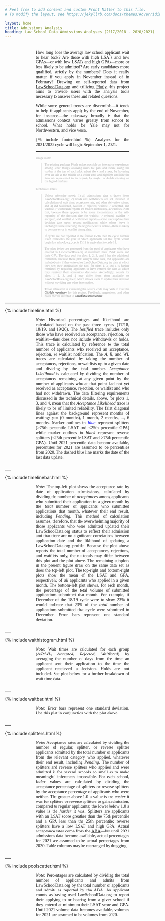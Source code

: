 ```yaml
---
# Feel free to add content and custom Front Matter to this file.
# To modify the layout, see https://jekyllrb.com/docs/themes/#overriding-theme-defaults

layout: home
title: Admissions Analysis
heading: Law School Data Admissions Analyses (2017/2018 - 2020/2021)
---
```


<div style="margin: 35px 100px 18px 100px; font-family: calibri; text-align: justify">
  
  How long does the average law school applicant wait to hear back? Are those with high LSATs and low GPAs—or with low LSATs 
    and high GPAs—more or less likely 
    to be admitted? Are early candidates more qualified, strictly by the numbers? Does it really matter if you apply in November instead of in February? Drawing on self-reported data 
    from <a href="https://lawschooldata.org" target="_blank">LawSchoolData.org</a> and utilizing 
    <a href="https://plotly.com" target="_blank">Plotly</a>, this project aims to provide users with the analysis tools 
    necessary to answer these and related questions.

  <p></p>

  While some general trends are discernible—it tends to help if applicants apply by the end of November, for instance—the takeaway broadly 
    is that the admissions context varies greatly from school to school. What holds for Yale may not for Northwestern, and vice 
    versa.
  
  <p></p>

  {% include footer.html %} Analyses for the 2021/2022 cycle will begin September 1, 2021.

<hr style="border: 0; height: 0; border-top: 1px solid rgba(0, 0, 0, 0.1); border-bottom: 1px solid rgba(255, 255, 255, 0.3);">

<p style="color:darkgrey; font-size:70%;">
  Usage Note:
</p>

<BLOCKQUOTE style="color:darkgrey; font-size:70%;">

  The plotting package Plotly makes possible an interactive experience, among other things allowing users to: pan and zoom, using the toolbar at the top of each plot; 
    adjust the <i>x</i> and <i>y</i> axes, by hovering over an axis at the middle or at either end; and highlight and hide the data sets 
    represented in the legend, by single- or double-clicking on the legend markers.

</BLOCKQUOTE>
  
  <p></p>

<p style="color:darkgrey; font-size:70%;">
  Technical Details:
</p>

<BLOCKQUOTE style="color:darkgrey; font-size:70%;">
  Unless otherwise noted: 1) all admissions data is drawn from LawSchoolData.org; 2) holds and withdrawls are not 
    included in calculations of wait time, acceptance rate, and other derivative values; and 
    3) and waitlisted, waitlist -> rejected, waitlist -> accepted, and waitlist -> withdrawn reports are 
    treated identically, as waitlists. Note that, because there appears to be some inconsistency in the self-reporting of the decision date for
    waitlist -> rejected, waitlist -> accepted, and waitlist -> withdrawn reports—some users update their decision date 
    upon second notification while others leave it unchanged since receiving the original waitlist notice—there is likely to be some 
    error in waitlist timing data.

<p></p>

  If cycles are not reported in the format <i>15/16</i> then the cycle number listed represents the 
    year in which applicants for that cycle would begin law school; e.g., cycle 17/18 is equivalent to cycle 18. 

<p></p>    

  The plots below are generated from the pool of applicants who have entered on 
    LawSchoolData.org at minimum their LSAT score and their GPA. The data pool for plots 1, 2, 3, and 4 has the additional restriction, because 
    these plots analyze time data, that applicants are included only if they entered on LawSchoolData.org the date at which they sent 
    their application; the pool for plots 1, 3, and 4 is further restricted by requiring applicants to have entered the date at which they received 
    their admissions decisions. Accordingly, counts for plots 1, 2, 3, and 4 may differ from those available on LawSchoolData.org itself, 
    which allows users to update their decision without providing any other information.

  <p></p>
    
  Those interested in examining the source code may wish to visit the 
    <a href="https://github.com/PlatosTwin/LawSchoolData/tree/gh-pages" target="_blank">GitHub repository</a> for this project. Feedback, 
    suggestions, and other notes may be directed to 
    <a href="https://www.reddit.com/user/IneffablePhilospoher" target="_blank">u/IneffablePhilosopher</a>.

</BLOCKQUOTE>

<p></p>

</div>

<hr style="height:2px;border-width:0;color:gray;background-color:gray">

{% include timeline.html %}

<div style="margin: 0px 100px 18px 100px; font-family: calibri; text-align: justify">

  <i>Note</i>: Historical percentages and likelihood are calculated based on the past three cycles (17/18, 18/19, and 
    19/20). The <i>Notified</i> trace includes only those who have received an acceptance, rejection, or waitlist—thus 
    does not include withdrawls or holds. This trace is calculated by reference to the total number of applicants who 
    received an acceptance, rejection, or waitlist notification. The <i>A</i>, <i>R</i>, and <i>WL</i> traces are calculated 
    by taking the number of acceptances, rejections, or waitlists up to a given date and dividing by the total number. 
    <i>Acceptance Likelihood</i> is calcuated by dividing the number of acceptances remaining at any given point by the number 
    of applicants who at that point had not yet received an acceptance, rejection, or waitlist and who had not withdrawn. 
    The data filtering requirements discussed in the technical details, above, for plots 1, 3, and 4, mean that the 
    <i>Acceptance Likelihood</i> trace is likely to be of limited reliability. The faint diagonal lines 
    against the background represent months of waiting: <i>y</i>=<i>x</i> (0 months), 1 month, 2 months, ..., 6 months. Marker outlines in
    <span style="color: blue"><i>blue</i></span> represent splitters (>75th percentile LSAT and <25th percentile GPA) while marker 
    outlines in <i>black</i> represent reverse splitters (<25th percentile LSAT and >75th percentile GPA). Until 2021 percentile data 
    become available, percentiles for 2021 are assumed to be percentiles from 2020. The dashed blue line marks the date of the last data update.

</div>
___

{% include timelinebar.html %}
<div style="margin: 0px 100px 18px 100px; font-family: calibri; text-align: justify">

  <i>Note</i>: The top-left plot shows the acceptance rate by date of application submissions, calculated by dividing the 
    number of <i>acceptances</i> among applicants who submitted their application in a given month by the <i>total</i> number of 
    applicants who submitted applications that month, whatever their end result, including <i>Pending</i>. This method of calculation assumes, therefore, 
    that the overwhelming majority of those applicants who were admitted updated their LawSchoolData.org status to reflect their admission and 
    that there are no significant correlations between application date and the liklihood of updating a LawSchoolData.org profile. 
    Because the plot above reports the total number of acceptances, rejections, and waitlists only, the n= totals may differ between this 
    plot and the plot above. The remaining subplots in the present figure draw on the same data set as does the top-left plot. The top-right and 
    bottom-right plots show the mean of the LSAT and GPA, respectively, of <i>all</i> applicants who applied in a given 
    month. The bottom-left plot shows, for each month, the percentage of the total volume of submitted applications 
    submitted that month. For example, if December of the 18/19 cycle were to show 23% it would indicate that 23% of the <i>total</i> 
    number of applications submitted that cycle were submitted in December. Error bars represent one standard deviation.

</div>
___

{% include waithistogram.html %}
<div style="margin: 0px 100px 18px 100px; font-family: calibri; text-align: justify">

  <i>Note</i>: Wait times are calculated for each group (<i>A/R/WL</i>, <i>Accepted</i>, <i>Rejected</i>, <i>Waitlisted</i>) 
    by averaging the number of days from the time an applicant sent their application to the time the applicant receieved 
    a decision. Holds are not included. See plot below for a further breakdown of wait time data.

</div>
___

{% include waitbar.html %}
<div style="margin: 0px 100px 18px 100px; font-family: calibri; text-align: justify">

  <i>Note</i>: Error bars represent one standard deviation. Use this plot in conjunction with the plot above.

</div>
___

{% include splitters.html %}
<div style="margin: 0px 100px 18px 100px; font-family: calibri; text-align: justify">

  <i>Note</i>: Acceptance rates are calculated by dividing the number of regular, splitter, or reverse splitter
    applicants admitted by the total number of applicants from the relevant category who applied, whatever their end result, 
    including <i>Pending</i>. The number of splitters and reverse splitters who applied and were admitted is for several
    schools so small as to make meaningful inferences impossible. For each school, <i>Index</i> values are calculated 
    by dividing the acceptance percentage of splitters or reverse splitters by the acceptance percentage of applicants
    who were neither. The greater above 1.0 a value is the <i>easier</i> it was for splitters or reverse splitters to 
    gain admission, compared to regular applicants; the lower below 1.0 a value is the <i>harder</i> it was. Splitters 
    are applicants with an LSAT score greather than the 75th percentile and a GPA less than the 25th percentile; 
    reverse splitters have a low LSAT and high GPA. Actual acceptance rates come from the 
    <a href="https://www.americanbar.org/groups/legal_education/resources/statistics/" target="_blank">ABA</a>—but until 2021 admissions data 
    become available, actual percentages for 2021 are assumed to be actual percentages from 2020. Table columns may be rearranged by dragging.

</div>
___

{% include poolscatter.html %}
<div style="margin: 0px 100px 18px 100px; font-family: calibri; text-align: justify">

  <i>Note</i>: Percentages are calculated by dividing the total number of applicants and admits from LawSchoolData.org by 
    the total number of applicants and admits as reported by the ABA. An 
    applicant counts as having used LawSchoolData.org to report their applying to or hearing from a given school 
    if they entered at minimum their LSAT score and GPA. Until 2021 volume data 
    becomes available, volumes for 2021 are assumed to be volumes from 2020.

</div>
